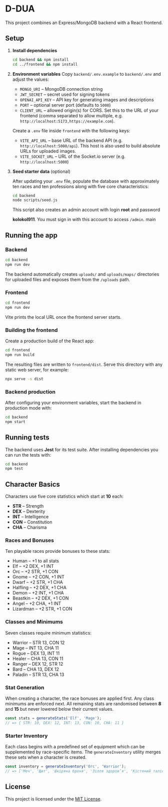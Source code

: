# D-DUA

This project combines an Express/MongoDB backend with a React frontend.

## Setup

1. **Install dependencies**
   ```bash
   cd backend && npm install
   cd ../frontend && npm install
   ```

2. **Environment variables**
   Copy `backend/.env.example` to `backend/.env` and adjust the values:
   - `MONGO_URI` – MongoDB connection string
   - `JWT_SECRET` – secret used for signing tokens
   - `OPENAI_API_KEY` – API key for generating images and descriptions
   - `PORT` – optional server port (defaults to `5000`)
   - `CLIENT_URL` – allowed origin(s) for CORS. Set this to the URL of your frontend (comma separated to allow multiple, e.g. `http://localhost:5173,https://example.com`).

   Create a `.env` file inside `frontend` with the following keys:
   - `VITE_API_URL` – base URL of the backend API (e.g. `http://localhost:5000/api`).
     This host is also used to build absolute URLs for uploaded images.
   - `VITE_SOCKET_URL` – URL of the Socket.io server (e.g. `http://localhost:5000`)

3. **Seed starter data** (optional)

   After updating your `.env` file, populate the database with approximately
   ten races and ten professions along with five core characteristics:

   ```bash
   cd backend
   node scripts/seed.js
   ```

   This script also creates an admin account with login **root** and password

   **kolokol911**. You must sign in with this account to access `/admin`.
 main

## Running the app

### Backend

```bash
cd backend
npm run dev
```

The backend automatically creates `uploads/` and `uploads/maps/` directories for uploaded files and exposes them from the `/uploads` path.

### Frontend

```bash
cd frontend
npm run dev
```

Vite prints the local URL once the frontend server starts.

### Building the frontend

Create a production build of the React app:

```bash
cd frontend
npm run build
```

The resulting files are written to `frontend/dist`. Serve this directory with
any static web server, for example:

```bash
npx serve -s dist
```

### Backend production

After configuring your environment variables, start the backend in production
mode with:

```bash
cd backend
npm start
```

## Running tests

The backend uses **Jest** for its test suite. After installing dependencies you
can run the tests with:

```bash
cd backend
npm test
```

## Character Basics

Characters use five core statistics which start at **10** each:

- **STR** – Strength
- **DEX** – Dexterity
- **INT** – Intelligence
- **CON** – Constitution
- **CHA** – Charisma

### Races and Bonuses

Ten playable races provide bonuses to these stats:

- Human – +1 to all stats
- Elf – +2 DEX, +1 INT
- Orc – +2 STR, +1 CON
- Gnome – +2 CON, +1 INT
- Dwarf – +2 STR, +1 CHA
- Halfling – +2 DEX, +1 CHA
- Demon – +2 INT, +1 CHA
- Beastkin – +2 DEX, +1 CON
- Angel – +2 CHA, +1 INT
- Lizardman – +2 STR, +1 CON

### Classes and Minimums

Seven classes require minimum statistics:

- Warrior – STR 13, CON 12
- Mage – INT 13, CHA 11
- Rogue – DEX 13, INT 11
- Healer – CHA 13, CON 11
- Ranger – DEX 12, STR 12
- Bard – CHA 13, DEX 12
- Paladin – STR 13, CHA 13

### Stat Generation

When creating a character, the race bonuses are applied first. Any class minimums are enforced next. All remaining stats are randomised between **8** and **15** but never lowered below their current values.

```js
const stats = generateStats('Elf', 'Mage');
// => { STR: 10, DEX: 12, INT: 13, CON: 10, CHA: 11 }
```

### Starter Inventory

Each class begins with a predefined set of equipment which can be supplemented by race-specific items. The `generateInventory` utility merges these sets when a character is created.

```js
const inventory = generateInventory('Orc', 'Warrior');
// => ['Меч', 'Щит', 'Шкіряна броня', 'Зілля здоров’я', 'Кістяний талісман']
```

## License

This project is licensed under the [MIT License](LICENSE).
